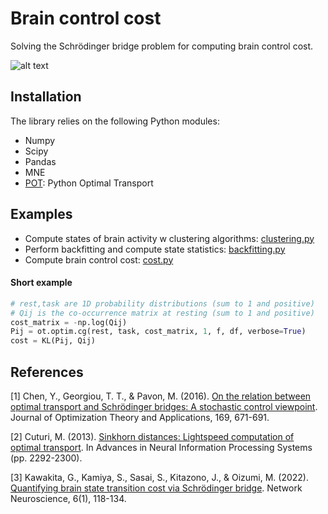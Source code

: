 # Brain control cost

Solving the Schr&ouml;dinger bridge problem for computing brain control cost.

![alt text](/../master/images/figure1.png?raw=true)

## Installation

The library relies on the following Python modules:
- Numpy
- Scipy
- Pandas
- MNE
- [POT](https://github.com/PythonOT/POT): Python Optimal Transport

## Examples

* Compute states of brain activity w clustering algorithms: [clustering.py](/../master/clustering.py)
* Perform backfitting and compute state statistics: [backfitting.py](/../master/backfitting.py)
* Compute brain control cost: [cost.py](/../master/cost.py)

#### Short example

```python
# rest,task are 1D probability distributions (sum to 1 and positive)
# Qij is the co-occurrence matrix at resting (sum to 1 and positive)
cost_matrix = -np.log(Qij)
Pij = ot.optim.cg(rest, task, cost_matrix, 1, f, df, verbose=True)
cost = KL(Pij, Qij)
```

## References

[1] Chen, Y., Georgiou, T. T., & Pavon, M. (2016). [On the relation between optimal transport and Schrödinger bridges: A stochastic control viewpoint](https://link.springer.com/article/10.1007/s10957-015-0803-z). Journal of Optimization Theory and Applications, 169, 671-691.

[2] Cuturi, M. (2013). [Sinkhorn distances: Lightspeed computation of optimal transport](https://arxiv.org/pdf/1306.0895.pdf). In Advances in Neural Information Processing Systems (pp. 2292-2300).

[3] Kawakita, G., Kamiya, S., Sasai, S., Kitazono, J., & Oizumi, M. (2022). [Quantifying brain state transition cost via Schrödinger bridge](https://direct.mit.edu/netn/article/6/1/118/107814/Quantifying-brain-state-transition-cost-via). Network Neuroscience, 6(1), 118-134.

